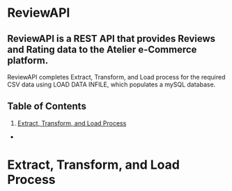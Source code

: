 # ReviewAPI 
## ReviewAPI is a REST API that provides Reviews and Rating data to the Atelier e-Commerce platform.

ReviewAPI completes Extract, Transform, and Load process for the required CSV data using LOAD DATA INFILE, which populates a mySQL database.

## Table of Contents
1. [Extract, Transform, and Load Process](#Extract-Transform-and-Load-Process)
  *

# Extract, Transform, and Load Process
